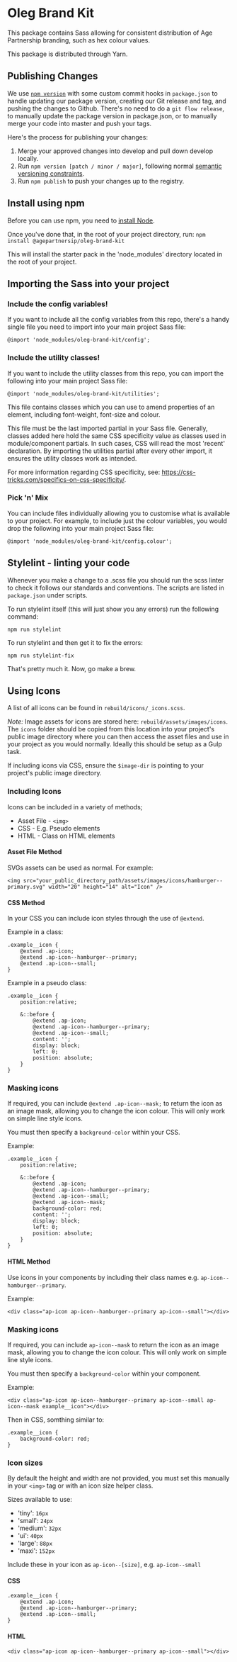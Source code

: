 # Oleg Brand Kit

This package contains Sass allowing for consistent distribution of Age Partnership branding, such as hex colour values.

This package is distributed through Yarn.

## Publishing Changes
We use [`npm version`](https://docs.npmjs.com/cli/v6/commands/npm-version) with some custom commit hooks in `package.json` to handle updating our package version, creating our Git release and tag, and pushing the changes to Github. There's no need to do a `git flow release`, to manually update the package version in package.json, or to manually merge your code into master and push your tags.

Here's the process for publishing your changes:
1. Merge your approved changes into develop and pull down develop locally.
2. Run `npm version [patch / minor / major]`, following normal [semantic versioning constraints](https://semver.org/).
3. Run `npm publish` to push your changes up to the registry.

## Install using npm

Before you can use npm, you need to [install Node](https://nodejs.org/en/download/).

Once you've done that, in the root of your project directory, run:
`npm install @agepartnersip/oleg-brand-kit`

This will install the starter pack in the 'node_modules' directory located in the root of your project.

## Importing the Sass into your project

### Include the config variables!

If you want to include all the config variables from this repo, there's a handy single file you need to import into your main project Sass file:

`@import 'node_modules/oleg-brand-kit/config';`

### Include the utility classes!

If you want to include the utility classes from this repo, you can import the following into your main project Sass file:

`@import 'node_modules/oleg-brand-kit/utilities';`

This file contains classes which you can use to amend properties of an element, including font-weight, font-size and colour.

This file must be the last imported partial in your Sass file. Generally, classes added here hold the same CSS specificity value as classes used in module/component partials. In such cases, CSS will read the most 'recent' declaration. By importing the utilities partial after every other import, it ensures the utility classes work as intended.

For more information regarding CSS specificity, see: https://css-tricks.com/specifics-on-css-specificity/.

### Pick 'n' Mix

You can include files individually allowing you to customise what is available to your project. For example, to include just the colour variables, you would drop the following into your main project Sass file:

`@import 'node_modules/oleg-brand-kit/config.colour';`

## Stylelint - linting your code

Whenever you make a change to a .scss file you should run the scss linter to check it follows our standards and conventions. The scripts are listed in `package.json` under scripts.

To run stylelint itself (this will just show you any errors) run the following command:

`npm run stylelint`

To run stylelint and then get it to fix the errors:

`npm run stylelint-fix`


That's pretty much it. Now, go make a brew.

## Using Icons

A list of all icons can be found in `rebuild/icons/_icons.scss`.

*Note:* Image assets for icons are stored here: `rebuild/assets/images/icons`. The `icons` folder should be copied from this location into your project's public image directory where you can then access the asset files and use in your project as you would normally. Ideally this should be setup as a Gulp task.

If including icons via CSS, ensure the `$image-dir` is pointing to your project's public image directory.

### Including Icons
Icons can be included in a variety of methods;

* Asset File - `<img>`
* CSS - E.g. Pseudo elements
* HTML - Class on HTML elements

#### Asset File Method

SVGs assets can be used as normal. For example:

```
<img src="your_public_directory_path/assets/images/icons/hamburger--primary.svg" width="20" height="14" alt="Icon" />
```


#### CSS Method

In your CSS you can include icon styles through the use of `@extend`. 

Example in a class:

```
.example__icon {
    @extend .ap-icon;
    @extend .ap-icon--hamburger--primary;
    @extend .ap-icon--small;
}
```

Example in a pseudo class:

```
.example__icon {
    position:relative;

    &::before {
        @extend .ap-icon;
        @extend .ap-icon--hamburger--primary;
        @extend .ap-icon--small;
        content: '';
        display: block;
        left: 0;
        position: absolute;
    }
}
```

### Masking icons

If required, you can include `@extend .ap-icon--mask;` to return the icon as an image mask, allowing you to change the icon colour. This will only work on simple line style icons.

You must then specify a `background-color` within your CSS.

Example:

```
.example__icon {
    position:relative;

    &::before {
        @extend .ap-icon;
        @extend .ap-icon--hamburger--primary;
        @extend .ap-icon--small;
        @extend .ap-icon--mask;
        background-color: red;
        content: '';
        display: block;
        left: 0;
        position: absolute;
    }
}
```


#### HTML Method
Use icons in your components by including their class names e.g. `ap-icon--hamburger--primary`.

Example:

`<div class="ap-icon ap-icon--hamburger--primary ap-icon--small"></div>`

### Masking icons

If required, you can include `ap-icon--mask` to return the icon as an image mask, allowing you to change the icon colour. This will only work on simple line style icons.

You must then specify a `background-color` within your component.

Example:

`<div class="ap-icon ap-icon--hamburger--primary ap-icon--small ap-icon--mask example__icon"></div>`

Then in CSS, somthing similar to:

```
.example__icon {
    background-color: red;
}
```

### Icon sizes
By default the height and width are not provided, you must set this manually in your `<img>` tag or with an icon size helper class.

Sizes available to use:

* 'tiny': `16px`
* 'small': `24px`
* 'medium': `32px`
* 'ui': `40px`
* 'large': `88px`
* 'maxi': `152px`

Include these in your icon as `ap-icon--[size]`, e.g. `ap-icon--small`

#### CSS

```
.example__icon {
    @extend .ap-icon;
    @extend .ap-icon--hamburger--primary;
    @extend .ap-icon--small;
}
```

#### HTML

`<div class="ap-icon ap-icon--hamburger--primary ap-icon--small"></div>`